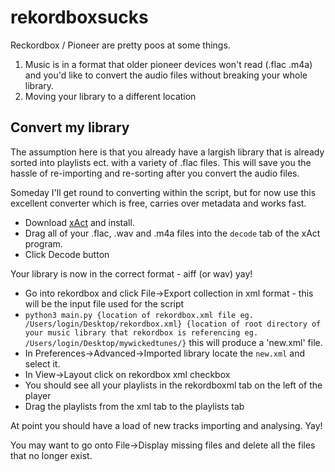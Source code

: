 # rekordboxsucks

Reckordbox / Pioneer are pretty poos at some things. 

1. Music is in a format that older pioneer devices won't read (.flac .m4a) and you'd like to convert the audio files without breaking your whole library.
2. Moving your library to a different location

## Convert my library
The assumption here is that you already have a largish library that is already sorted into playlists ect. with a variety of .flac files. This will save you the hassle of re-importing and re-sorting after you convert the audio files.

Someday I'll get round to converting within the script, but for now use this excellent converter which is free, carries over metadata and works fast.

* Download [xAct](http://xact.scottcbrown.org/) and install.
* Drag all of your .flac, .wav and .m4a files into the `decode` tab of the xAct program.
* Click Decode button

Your library is now in the correct format - aiff (or wav) yay!

* Go into rekordbox and click File->Export collection in xml format - this will be the input file used for the script
* `python3 main.py {location of rekordbox.xml file eg. /Users/login/Desktop/rekordbox.xml} {location of root directory of your music library that rekordbox is referencing eg. /Users/login/Desktop/mywickedtunes/}` this will produce a 'new.xml' file.
* In Preferences->Advanced->Imported library locate the `new.xml` and select it.
* In View->Layout click on rekordbox xml checkbox
* You should see all your playlists in the rekordboxml tab on the left of the player
* Drag the playlists from the xml tab to the playlists tab

At point you should have a load of new tracks importing and analysing. Yay! 

You may want to go onto File->Display missing files and delete all the files that no longer exist. 
